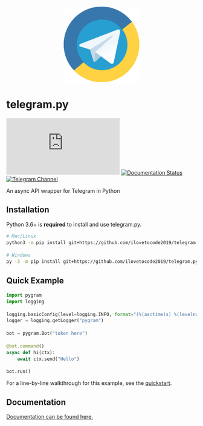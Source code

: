 <p align="center">
<img src="docs/icon.png" alt="Logo" title="telegram.py" height="200" width="200"/>
</p>

# telegram.py

[![GitHub - License](https://img.shields.io/github/license/ilovetocode2019/telegram.py)](LICENSE)
[![Documentation Status](https://readthedocs.org/projects/telegrampy/badge/?version=latest)](https://telegrampy.readthedocs.io/en/latest/?badge=latest)
[![Telegram Channel](https://img.shields.io/badge/telegram-t.me%2Ftpy__updates-0088cc)](https://t.me/tpy_updates)

An async API wrapper for Telegram in Python

## Installation

Python 3.6+ is **required** to install and use telegram.py.

```bash
# Mac/Linux
python3 -m pip install git+https://github.com/ilovetocode2019/telegram.py

# Windows
py -3 -m pip install git+https://github.com/ilovetocode2019/telegram.py
```

## Quick Example

```python
import pygram
import logging

logging.basicConfig(level=logging.INFO, format="(%(asctime)s) %(levelname)s %(message)s", datefmt="%m/%d/%y - %H:%M:%S %Z")
logger = logging.getLogger("pygram")

bot = pygram.Bot("token here")

@bot.command()
async def hi(ctx):
    await ctx.send("Hello")

bot.run()
```

For a line-by-line walkthrough for this example, see the [quickstart](https://telegrampy.readthedocs.io/en/latest/quickstart.html#basic-example).

## Documentation

[Documentation can be found here.](https://telegrampy.readthedocs.io)
